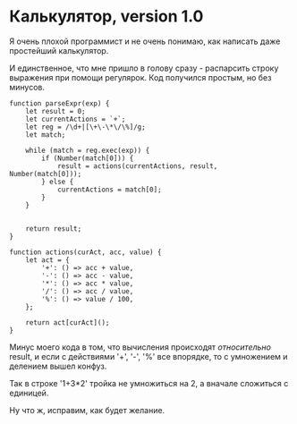 # Калькулятор, version 1.0

Я очень плохой программист и не очень понимаю, как написать даже простейший калькулятор.

И единственное, что мне пришло в голову сразу - распарсить строку выражения при помощи регулярок.
Код получился простым, но без минусов.

    function parseExpr(exp) {
        let result = 0;
        let currentActions = `+`;
        let reg = /\d+|[\+\-\*\/\%]/g;
        let match;

        while (match = reg.exec(exp)) {
            if (Number(match[0])) {
                result = actions(currentActions, result, Number(match[0]));
            } else {
                currentActions = match[0];
            }
        }


        return result;
    }

    function actions(curAct, acc, value) {
        let act = {
            '+': () => acc + value,
            '-': () => acc - value,
            '*': () => acc * value,
            '/': () => acc / value,
            '%': () => value / 100,
        };

        return act[curAct]();
    }

Минус моего кода в том, что вычисления происходят _относительно_ result, и если с действиями '+', '-', '%' все впорядке, то с умножением и делением вышел конфуз.

Так в строке '1+3*2' тройка не умножиться на 2, а вначале сложиться с единицей.

Ну что ж, исправим, как будет желание.